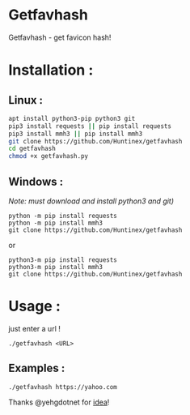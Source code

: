 # Getfavhash
Getfavhash - get favicon hash!


# Installation :

## Linux :

```bash
apt install python3-pip python3 git
pip3 install requests || pip install requests
pip3 install mmh3 || pip install mmh3
git clone https://github.com/Huntinex/getfavhash
cd getfavhash
chmod +x getfavhash.py
```

## Windows :

*Note: must download and install python3 and git)*

```batch
python -m pip install requests
python -m pip install mmh3 
git clone https://github.com/Huntinex/getfavhash
```

or 

```batch
python3-m pip install requests
python3-m pip install mmh3 
git clone https://github.com/Huntinex/getfavhash
```
# Usage :

just enter a url !

```
./getfavhash <URL> 
```
## Examples :

```
./getfavhash https://yahoo.com
```

Thanks @yehgdotnet for [idea](https://gist.githubusercontent.com/yehgdotnet/b9dfc618108d2f05845c4d8e28c5fc6a/raw/f36ced8204e4998911dc17af39bf1c31fd58ef78/get-shodan-favicon-hash.py)!
